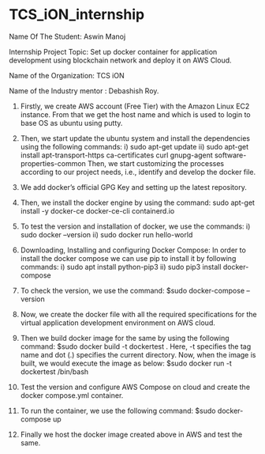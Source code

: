 # TCS_iON_internship
Name Of The Student: Aswin Manoj

Internship Project Topic: Set up docker container for application development using blockchain network and deploy it on AWS Cloud.

Name of the Organization: TCS iON

Name of the Industry mentor : Debashish Roy.


1.	Firstly, we create AWS account (Free Tier) with the Amazon Linux EC2 instance. From that we get the host name and which is used to login to base OS as ubuntu using putty.

2.	Then, we start update the ubuntu system and install the dependencies using the following commands:
i)	sudo apt-get update
ii)	sudo apt-get install apt-transport-https ca-certificates curl gnupg-agent software-properties-common
Then, we start customizing the processes according to our project needs, i.e., identify and develop the docker file.

3.	We add docker’s official GPG Key and setting up the latest repository.

4.	Then, we install the docker engine by using the command: sudo apt-get install -y docker-ce docker-ce-cli containerd.io

5.	To test the version and installation of docker, we use the commands: 
i)	sudo docker –version
ii)	sudo docker run hello-world

6.	Downloading, Installing and configuring Docker Compose: In order to install the docker compose we can use pip to install it by following commands:
i)	sudo apt install python-pip3
ii)	sudo pip3 install docker-compose

7.	To check the version, we use the command: $sudo docker-compose –version

8.	Now, we create the docker file with all the required specifications for the virtual application development environment on AWS cloud.

9.	Then we build docker image for the same by using the following command:
$sudo docker build -t dockertest .
Here, -t specifies the tag name and dot (.) specifies the current directory.
Now, when the image is  built, we would execute the image as below:
$sudo docker run -t dockertest /bin/bash

10.	Test the version and configure AWS Compose on cloud and create the docker compose.yml container.

11.	To run the container, we use the following command: 
$sudo docker-compose up  

12.	Finally we host the docker image created above in AWS and test the same.
